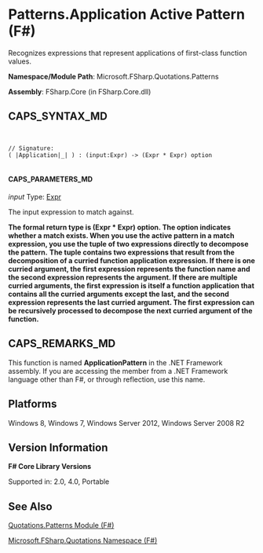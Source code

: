# Patterns.Application Active Pattern (F#)

Recognizes expressions that represent applications of first-class function values.

**Namespace/Module Path**: Microsoft.FSharp.Quotations.Patterns

**Assembly**: FSharp.Core (in FSharp.Core.dll)


## CAPS_SYNTAX_MD



```


// Signature:
( |Application|_| ) : (input:Expr) -> (Expr * Expr) option


```



#### CAPS_PARAMETERS_MD
*input*
Type: [Expr](http://msdn.microsoft.com/en-us/library/ed6a2caf-69d4-45c2-ab97-e9b3be9bce65)


The input expression to match against.



**The formal return type is (Expr &#42; Expr) option. The option indicates whether a match exists. When you use the active pattern in a match expression, you use the tuple of two expressions directly to decompose the pattern.**
**The tuple contains two expressions that result from the decomposition of a curried function application expression. If there is one curried argument, the first expression represents the function name and the second expression represents the argument. If there are multiple curried arguments, the first expression is itself a function application that contains all the curried arguments except the last, and the second expression represents the last curried argument. The first expression can be recursively processed to decompose the next curried argument of the function.**
## CAPS_REMARKS_MD
This function is named **ApplicationPattern** in the .NET Framework assembly. If you are accessing the member from a .NET Framework language other than F#, or through reflection, use this name.


## Platforms
Windows 8, Windows 7, Windows Server 2012, Windows Server 2008 R2


## Version Information
**F# Core Library Versions**

Supported in: 2.0, 4.0, Portable




## See Also
[Quotations.Patterns Module &#40;F&#35;&#41;](Quotations.Patterns+Module+%28F%23%29.md)

[Microsoft.FSharp.Quotations Namespace &#40;F&#35;&#41;](Microsoft.FSharp.Quotations+Namespace+%28F%23%29.md)

